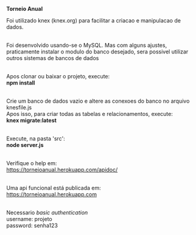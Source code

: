 <p><b>Torneio Anual</b>

Foi utilizado knex (knex.org) para facilitar a criacao e manipulacao de dados.<br><br>

Foi desenvolvido usando-se o MySQL. Mas com alguns ajustes, praticamente instalar o modulo do banco desejado, sera possivel utilizar outros sistemas de bancos de dados<br><br>

Apos clonar ou baixar o projeto, execute:<br>
<b>npm install</b><br><br>

Crie um banco de dados vazio e altere as conexoes do banco no arquivo knesfile.js<br>
Apos isso, para criar todas as tabelas e relacionamentos, execute: <br>
<b>knex migrate:latest</b><br><br>

Execute, na pasta 'src':<br>
<b>node server.js</b><br><br>

Verifique o help em:<br>
https://torneioanual.herokuapp.com/apidoc/<br><br>

Uma api funcional está publicada em:<br>
https://torneioanual.herokuapp.com<br><br>

Necessario <i>basic authentication</i><br>
username: projeto<br>
password: senha123<br>